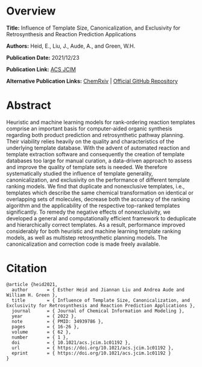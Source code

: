 # Overview
**Title:**
Influence of Template Size, Canonicalization, and Exclusivity for Retrosynthesis and Reaction Prediction Applications

**Authors:**
Heid, E., Liu, J., Aude, A., and Green, W.H.

**Publication Date:**
2021/12/23

**Publication Link:**
[ACS JCIM](https://pubs.acs.org/doi/10.1021/acs.jcim.1c01192)

**Alternative Publication Links:**
[ChemRxiv](https://chemrxiv.org/engage/chemrxiv/article-details/6153848aef08e609921c1707) |
[Official GitHub Repository](https://github.com/hesther/templatecorr)


# Abstract
Heuristic and machine learning models for rank-ordering reaction templates comprise an important basis for computer-aided organic synthesis regarding both product prediction and retrosynthetic pathway planning. Their viability relies heavily on the quality and characteristics of the underlying template database. 
With the advent of automated reaction and template extraction software and consequently the creation of template databases too large for manual curation, a data-driven approach to assess and improve the quality of template sets is needed. 
We therefore systematically studied the influence of template generality, canonicalization, and exclusivity on the performance of different template ranking models. 
We find that duplicate and nonexclusive templates, i.e., templates which describe the same chemical transformation on identical or overlapping sets of molecules, decrease both the accuracy of the ranking algorithm and the applicability of the respective top-ranked templates significantly. 
To remedy the negative effects of nonexclusivity, we developed a general and computationally efficient framework to deduplicate and hierarchically correct templates. 
As a result, performance improved considerably for both heuristic and machine learning template ranking models, as well as multistep retrosynthetic planning models. 
The canonicalization and correction code is made freely available.


# Citation
```
@article {heid2021,
  author       = { Esther Heid and Jiannan Liu and Andrea Aude and William H. Green },
  title        = { Influence of Template Size, Canonicalization, and Exclusivity for Retrosynthesis and Reaction Prediction Applications },
  journal      = { Journal of Chemical Information and Modeling },
  year         = { 2022 },
  note         = { PMID: 34939786 },
  pages        = { 16-26 },
  volume       = { 62 },
  number       = { 1 },
  doi          = { 10.1021/acs.jcim.1c01192 },
  url          = { https://doi.org/10.1021/acs.jcim.1c01192 },
  eprint       = { https://doi.org/10.1021/acs.jcim.1c01192 }
}
```
